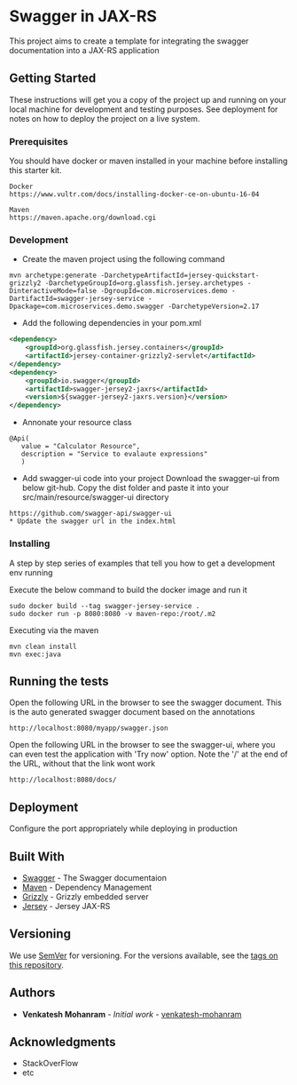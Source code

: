 # Swagger in JAX-RS

This project aims to create a template for integrating the swagger documentation into a JAX-RS application

## Getting Started

These instructions will get you a copy of the project up and running on your local machine for development and testing purposes. See deployment for notes on how to deploy the project on a live system.

### Prerequisites

You should have docker or maven installed in your machine before installing this starter kit.

```
Docker
https://www.vultr.com/docs/installing-docker-ce-on-ubuntu-16-04
```
```
Maven
https://maven.apache.org/download.cgi
```
### Development
* Create the maven project using the following command
```
mvn archetype:generate -DarchetypeArtifactId=jersey-quickstart-grizzly2 -DarchetypeGroupId=org.glassfish.jersey.archetypes -DinteractiveMode=false -DgroupId=com.microservices.demo -DartifactId=swagger-jersey-service -Dpackage=com.microservices.demo.swagger -DarchetypeVersion=2.17
```
* Add the following dependencies in your pom.xml
```xml
<dependency>
    <groupId>org.glassfish.jersey.containers</groupId>
    <artifactId>jersey-container-grizzly2-servlet</artifactId>
</dependency>
<dependency>
    <groupId>io.swagger</groupId>
    <artifactId>swagger-jersey2-jaxrs</artifactId>
    <version>${swagger-jersey2-jaxrs.version}</version>
</dependency>
```
* Annonate your resource class
```
@Api(
   value = "Calculator Resource",
   description = "Service to evalaute expressions"
   )
```
* Add swagger-ui code into your project
Download the swagger-ui from below git-hub. Copy the dist folder and paste it into your src/main/resource/swagger-ui directory
```
https://github.com/swagger-api/swagger-ui
* Update the swagger url in the index.html
```
### Installing

A step by step series of examples that tell you how to get a development env running

Execute the below command to build the docker image and run it

```
sudo docker build --tag swagger-jersey-service .
sudo docker run -p 8080:8080 -v maven-repo:/root/.m2
```

Executing via the maven

```
mvn clean install
mvn exec:java
```

## Running the tests

Open the following URL in the browser to see the swagger document. This is the auto generated swagger document based on the annotations
```
http://localhost:8080/myapp/swagger.json
```
Open the following URL in the browser to see the swagger-ui, where you can even test the application with 'Try now' option. Note the '/' at the end of the URL, without that the link wont work
```
http://localhost:8080/docs/
```

## Deployment

Configure the port appropriately while deploying in production

## Built With

* [Swagger](https://swagger.io/) - The Swagger documentaion
* [Maven](https://maven.apache.org/) - Dependency Management
* [Grizzly](https://javaee.github.io/grizzly/) - Grizzly embedded server
* [Jersey](https://jersey.github.io/) - Jersey JAX-RS

## Versioning

We use [SemVer](http://semver.org/) for versioning. For the versions available, see the [tags on this repository](https://github.com/your/project/tags). 

## Authors

* **Venkatesh Mohanram** - *Initial work* - [venkatesh-mohanram](https://github.com/venkatesh-mohanram)

## Acknowledgments

* StackOverFlow
* etc

